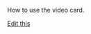 How to use the video card.

[Edit this](https://github.com/tuimedia/gel-cards/edit/master/docs/video--usage.md) 
